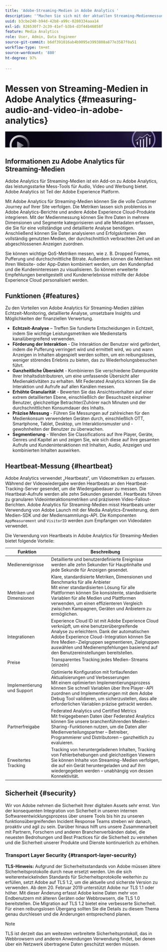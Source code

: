 ```yaml
---
title: 'Adobe-Streaming-Medien in Adobe Analytics '
description: '"Machen Sie sich mit der aktuellen Streaming-Medienmessung für Inhalte, Audio und Werbung vertraut. Erfahren Sie mehr über Adobe Analytics für Streaming-Medien."'
uuid: b3cbe240-b94d-42b8-a99c-0280334aaa14
exl-id: 826530f7-2c39-41ef-b3b4-d3f44b46858f
feature: Media Analytics
role: User, Admin, Data Engineer
source-git-commit: b6df391016ab4b9095e3993808a877e3587f0a51
workflow-type: tm+mt
source-wordcount: '880'
ht-degree: 97%

---
```


# Messen von Streaming-Medien in Adobe Analytics {#measuring-audio-and-video-in-adobe-analytics}

![Banner](./assets/media_analytics_banner.png)

## Informationen zu Adobe Analytics für Streaming-Medien

Adobe Analytics für Streaming-Medien ist ein Add-on zu Adobe Analytics, das leistungsstarke Mess-Tools für Audio, Video und Werbung bietet. Adobe Analytics ist Teil der Adobe Experience Platform.

Mit Adobe Analytics für Streaming-Medien können Sie die volle Customer Journey auf Ihrer Site verfolgen. Die Metriken lassen sich problemlos in Adobe Analytics-Berichte und andere Adobe Experience Cloud-Produkte integrieren. Mit der Medienmessung können Sie Ihre Daten in mehrere Dimensionen und Segmente kategorisieren und alle Metadaten erfassen, die Sie für eine vollständige und detaillierte Analyse benötigen. Anschließend können Sie Daten analysieren und Erfolgskriterien den vollständig genutzten Medien, der durchschnittlich verbrachten Zeit und an abgeschlossenen Anzeigen zuordnen.

Sie können wichtige QoS-Metriken messen, wie z. B. Dropped Frames, Pufferung und durchschnittliche Bitrate. Außerdem können die Metriken mit Ihren Website- oder App-Daten kombiniert werden, um den Kundenpfad und die Kundeninteressen zu visualisieren. So können erweiterte Empfehlungen bereitgestellt und Kundenerlebnisse mithilfe der Adobe Experience Cloud personalisiert werden.

## Funktionen {#features}

Zu den Vorteilen von Adobe Analytics für Streaming-Medien zählen Echtzeit-Monitoring, detaillierte Analyse, umsetzbare Insights und Möglichkeiten der finanziellen Verwertung.
* **Echtzeit-Analyse** – Treffen Sie fundierte Entscheidungen in Echtzeit, indem Sie wichtige Leistungsmetriken wie Medienstarts kanalübergreifend verwenden.
* **Förderung der Interaktion** - Die Interaktion der Benutzer wird gefördert, indem die Pufferung verringert wird und ermittelt wird, wo und wann Anzeigen in Inhalten abgespielt werden sollten, um ein reibungsloses, weniger störendes Erlebnis zu bieten, das zu Wiederholungsbesuchen führt.
* **Ganzheitliche Übersicht** - Kombinieren Sie verschiedene Datenpunkte Ihrer Inhaltsdistributoren, um eine umfassende Übersicht aller Medienaktivitäten zu erhalten. Mit Federated Analytics können Sie die Interaktion und Aufrufe auf allen Kanälen messen.
* **Erhöhte Granularität** - Bewerten Sie das Ansichtsverhalten auf einer extrem detaillierten Ebene, einschließlich der Besuchszeit einzelner Benutzer, gleichzeitige Betrachter/Zuhörer nach Minuten und der durchschnittlichen Konsumdauer des Inhalts.
* **Präzise Messung** - Führen Sie Messungen auf zahlreichen für den Medienkonsum verwendeten Geräten durch, einschließlich OTT, Smartphone, Tablet, Desktop, um Interaktionsmuster und -gewohnheiten der Benutzer zu überwachen.
* **Segmentierung** - Wenden Sie Classifications auf Ihre Player, Geräte, Genres und Kapitel an und zeigen Sie, wie sich diese auf Ihre gesamten Aufrufe und Kundeninteraktionen mit Inhalten, Audio, Anzeigen und kombinierten Inhalten auswirken.

## Heartbeat-Messung {#heartbeat}

Adobe Analytics verwendet „Heartbeats“, um Videometriken zu erfassen. Während der Videowiedergabe werden Heartbeats an den Heartbeat-Tracking-Server gesendet, um die Wiedergabedauer zu messen. Die Heartbeat-Aufrufe werden alle zehn Sekunden gesendet. Heartbeats führen zu granularen Videointeraktionsmetriken und präziseren Video-Fallout-Berichten. Adobe Analytics für Streaming-Medien misst Heartbeats unter Verwendung von Adobe Launch mit der Media Analytics-Erweiterung, dem Medien-SDK und der Mediensammlungs-API. Die Komponenten `AppMeasurement` und `VisitorID` werden zum Empfangen von Videodaten verwendet.

Die Verwendung von Heartbeats in Adobe Analytics für Streaming-Medien bietet folgende Vorteile:

| Funktion | Beschreibung |
|----------------------------|-----------------------------------------------------------------------------------------------------------------------------------------------------------------------------------------------------------------------------------------------------------------------------------------------|
| Medienereignisse | Detaillierte und benutzerdefinierte Ereignisse werden alle zehn Sekunden für Hauptinhalte und jede Sekunde für Anzeigen gesendet. |
| Metriken und Dimensionen | Klare, standardisierte Metriken, Dimensionen und Benchmarks für alle Anbieter<br>Mit einer standardisierten Lösung für alle Plattformen können Sie konsistente, standardisierte Variablen für alle Medien und Plattformen verwenden, um einen effizienteren Vergleich zwischen Kampagnen, Geräten und Anbietern zu ermöglichen. |
| Integrationen | Experience Cloud ID ist mit Adobe Experience Cloud verknüpft, um eine benutzerübergreifende<br>Analyse zu erleichtern. Dank der automatischen Adobe Experience Cloud-Integration können Sie Ihre Medien-Zielgruppen segmentieren, Zielgruppen auswählen und Medienempfehlungen basierend auf den Benutzereinstellungen bereitstellen. |
| Preise | Transparentes Tracking jedes Medien-Streams (einzeln) |
| Implementierung und Support | Optimierte Konfiguration mit fortlaufenden Aktualisierungen und Verbesserungen<br>Mit einem optimierten Implementierungsprozess können Sie schnell Variablen über Ihre Player-API zuordnen und Implementierungen mit dem Adobe Debug Tool validieren, um sicherzustellen, dass alle erforderlichen Variablen präzise getrackt werden. |
| Partnerfreigabe | Federated Analytics und Certified Metrics<br>Mit freigegebenen Daten über Federated Analytics können Sie unsere branchenführenden Medien-Sharing-Funktionen nutzen, um die Daten aller Medienverteilungspartner – Betreiber, Programmierer und Distributoren – ganzheitlich zu evaluieren. |
| Erweitertes Tracking | Tracking von heruntergeladenen Inhalten, Tracking von Fehlerbehebungen und gleichzeitigen Viewern<br>Sie können Inhalte von Streaming-Medien verfolgen, die auf ein Gerät heruntergeladen und auf ihm wiedergegeben werden – unabhängig von dessen Konnektivität. |



## Sicherheit {#security}

Wir von Adobe nehmen die Sicherheit Ihrer digitalen Assets sehr ernst. Von der konsequenten Integration von Sicherheit in unseren internen Softwareentwicklungsprozess über unsere Tools bis hin zu unseren funktionsübergreifenden Incident Response Teams streben wir danach, proaktiv und agil zu sein. Darüber hinaus hilft uns unsere Zusammenarbeit mit Partnern, Forschern und anderen Branchenverbänden dabei, die neuesten Bedrohungen und Best Practices für die Sicherheit zu verstehen und die Sicherheit unserer Produkte und Dienste kontinuierlich zu erhöhen.


### Transport Layer Security {#transport-layer-security}

**TLS-Hinweis:** Aufgrund der Sicherheitsstandards von Adobe müssen ältere Sicherheitsprotokolle durch neue ersetzt werden. Um die sich weiterentwickelnden Standards für Sicherheitsprotokolle weiterhin zu erfüllen, setzt Adobe auf TLS 1.2, um die aktuelle und sicherste Version zu verwenden. Ab dem 20. Februar 2019 unterstützt Adobe nur TLS 1.1 oder höher. Mit dieser Änderung erfasst Adobe keine Daten mehr von Endbenutzern mit älteren Geräten oder Webbrowsern, die TLS 1.0 bereitstellen. Die Migration auf TLS 1.2 bietet eine verbesserte Sicherheit. Für einen reibungslosen Übergang sollten Sie die Details zu diesem Thema genau durchlesen und die Änderungen entsprechend planen.

>[!NOTE]
>
>TLS ist derzeit das am weitesten verbreitete Sicherheitsprotokoll, das in Webbrowsern und anderen Anwendungen Verwendung findet, bei denen über ein Netzwerk übertragene Daten geschützt werden müssen.
